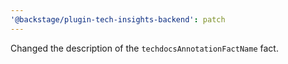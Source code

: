 ```yaml
---
'@backstage/plugin-tech-insights-backend': patch
---
```


Changed the description of the `techdocsAnnotationFactName` fact.
